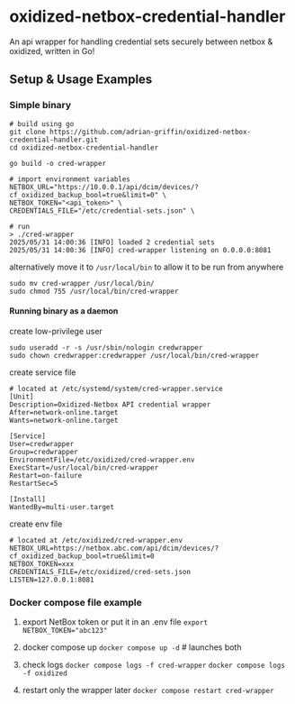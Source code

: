 # oxidized-netbox-credential-handler
An api wrapper for handling credential sets securely between netbox &amp; oxidized, written in Go!

## Setup & Usage Examples

### Simple binary

```shell
# build using go
git clone https://github.com/adrian-griffin/oxidized-netbox-credential-handler.git
cd oxidized-netbox-credential-handler

go build -o cred-wrapper
```

```shell
# import environment variables
NETBOX_URL="https://10.0.0.1/api/dcim/devices/?cf_oxidized_backup_bool=true&limit=0" \
NETBOX_TOKEN="<api_token>" \
CREDENTIALS_FILE="/etc/credential-sets.json" \
```

```shell
# run
> ./cred-wrapper
2025/05/31 14:00:36 [INFO] loaded 2 credential sets
2025/05/31 14:00:36 [INFO] cred-wrapper listening on 0.0.0.0:8081
```

alternatively move it to `/usr/local/bin` to allow it to be run from anywhere
```shell
sudo mv cred-wrapper /usr/local/bin/
sudo chmod 755 /usr/local/bin/cred-wrapper
```

#### Running binary as a daemon

create low-privilege user
```shell
sudo useradd -r -s /usr/sbin/nologin credwrapper
sudo chown credwrapper:credwrapper /usr/local/bin/cred-wrapper
```

create service file
```shell
# located at /etc/systemd/system/cred-wrapper.service
[Unit]
Description=Oxidized-Netbox API credential wrapper
After=network-online.target
Wants=network-online.target

[Service]
User=credwrapper
Group=credwrapper
EnvironmentFile=/etc/oxidized/cred-wrapper.env
ExecStart=/usr/local/bin/cred-wrapper
Restart=on-failure
RestartSec=5

[Install]
WantedBy=multi-user.target
```

create env file
```shell
# located at /etc/oxidized/cred-wrapper.env
NETBOX_URL=https://netbox.abc.com/api/dcim/devices/?cf_oxidized_backup_bool=true&limit=0
NETBOX_TOKEN=xxx
CREDENTIALS_FILE=/etc/oxidized/cred-sets.json
LISTEN=127.0.0.1:8081
```

### Docker compose file example
1) export NetBox token or put it in an .env file
`export NETBOX_TOKEN="abc123"`

2) docker compose up
`docker compose up -d`        # launches both

3) check logs
`docker compose logs -f cred-wrapper`
`docker compose logs -f oxidized`

4) restart only the wrapper later
`docker compose restart cred-wrapper`
